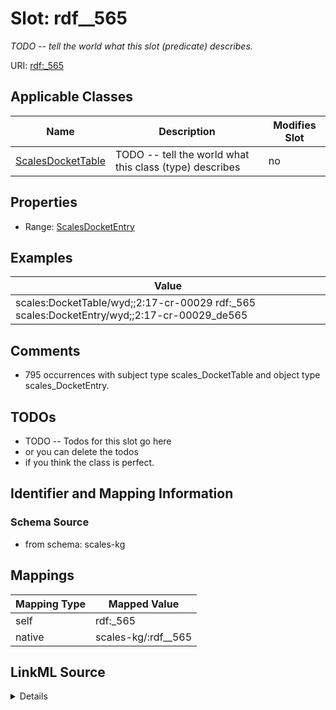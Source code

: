 

# Slot: rdf__565


_TODO -- tell the world what this slot (predicate) describes._





URI: [rdf:_565](http://www.w3.org/1999/02/22-rdf-syntax-ns#_565)



<!-- no inheritance hierarchy -->





## Applicable Classes

| Name | Description | Modifies Slot |
| --- | --- | --- |
| [ScalesDocketTable](../classes/ScalesDocketTable.md) | TODO -- tell the world what this class (type) describes |  no  |







## Properties

* Range: [ScalesDocketEntry](../classes/ScalesDocketEntry.md)






## Examples

| Value |
| --- |
| scales:DocketTable/wyd;;2:17-cr-00029 rdf:_565 scales:DocketEntry/wyd;;2:17-cr-00029_de565 |

## Comments

* 795 occurrences with subject type scales_DocketTable and object type scales_DocketEntry.

## TODOs

* TODO -- Todos for this slot go here
* or you can delete the todos
* if you think the class is perfect.

## Identifier and Mapping Information







### Schema Source


* from schema: scales-kg




## Mappings

| Mapping Type | Mapped Value |
| ---  | ---  |
| self | rdf:_565 |
| native | scales-kg/:rdf__565 |




## LinkML Source

<details>
```yaml
name: rdf__565
description: TODO -- tell the world what this slot (predicate) describes.
todos:
- TODO -- Todos for this slot go here
- or you can delete the todos
- if you think the class is perfect.
comments:
- 795 occurrences with subject type scales_DocketTable and object type scales_DocketEntry.
examples:
- value: scales:DocketTable/wyd;;2:17-cr-00029 rdf:_565 scales:DocketEntry/wyd;;2:17-cr-00029_de565
from_schema: scales-kg
rank: 1000
slot_uri: rdf:_565
alias: rdf__565
domain_of:
- scales_DocketTable
range: scales_DocketEntry

```
</details>